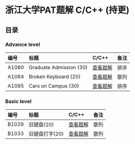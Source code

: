 # 浙江大学PAT题解 C/C++ (持更)

目录
-----
### Advance level
|编号|标题|C/C++|备注|
|:---|:---|:---|:---|
|A1080|Graduate Admission (30)|[查看题解](https://github.com/shumhingping/PAT/blob/master/Advanced%20level/1080%20Graduate%20Admission%20(30).cpp)|排序|
|A1084|Broken Keyboard (20)|[查看题解](https://github.com/shumhingping/PAT/blob/master/Advanced%20level/1084%20Broken%20Keyboard%20(20).cpp)|散列|
|A1095|Cars on Campus (30)|[查看题解](https://github.com/shumhingping/PAT/blob/master/Advanced%20level/1080%20Graduate%20Admission%20(30).cpp)|排序|

### Basic level
|编号|标题|C/C++|备注|
|:---|:---|:---|:---|
|B1029|旧键盘(20)|[查看题解](https://github.com/shumhingping/PAT/blob/master/Basic%20level/1029%20%E6%97%A7%E9%94%AE%E7%9B%98(20))|散列|
|B1033|旧键盘打字(20)|[查看题解](https://github.com/shumhingping/PAT/blob/master/Basic%20level/1033%20%E6%97%A7%E9%94%AE%E7%9B%98%E6%89%93%E5%AD%97%EF%BC%8820%20%EF%BC%89.cpp)|散列|
